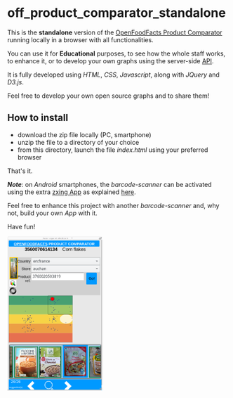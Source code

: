 # off_product_comparator_standalone
This is the **standalone** version of the [OpenFoodFacts Product Comparator](https://github.com/oricdev/off_product_comparator)
running locally in a browser with all functionalities.

You can use it for **Educational** purposes, to see how the whole staff works, to
enhance it, or to develop your own graphs using the server-side
 [API](https://offgraphs.blogspot.com/2018/09/api-usage-for-getting-similar-products.html).

It is fully developed using *HTML*, *CSS*, *Javascript*, along with *JQuery* and *D3.js*.

Feel free to develop your own open source graphs and to share them!

## How to install

- download the zip file locally (PC, smartphone)
- unzip the file to a directory of your choice
- from this directory, launch the file *index.html* using your preferred browser

That's it.

__*Note*__: on *Android* smartphones, the *barcode-scanner* can be activated using the extra
[zxing App](https://play.google.com/store/apps/details?id=com.google.zxing.client.android&hl=en_US)
as explained [here](https://offgraphs.blogspot.com/2018/09/create-your-off-graph-app.html).

Feel free to enhance this project with another *barcode-scanner* and, why not, build your own *App*
with it.

Have fun!

<img src="https://github.com/oricdev/off_product_comparator/blob/master/_documentation/images/scr_search_results.png"
title="search results"
height="350px" />
